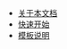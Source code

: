 <!-- _sidebar.md -->

* [关于本文档](src/1/)
* [快速开始](src/2/)
* [模板说明](src/3/)
<!-- * [知识归档](src/4/) -->
<!-- * [百宝箱](src/5/) -->